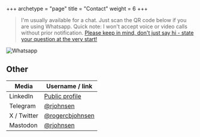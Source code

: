 +++
archetype = "page"
title = "Contact"
weight = 6
+++

> I'm usually available for a chat. Just scan the QR code below if you are using Whatsapp. Quick note: I won't accept voice or video calls without prior notification. [Please keep in mind, don't just say hi - state your question at the very start!](https://nohello.net/en/)

![Whatsapp](/images/whatsapp-qr.png)

## Other

| Media | Username / link |
| -- | -- |
| LinkedIn | [Public profile](https://www.linkedin.com/in/rogerjohnsen) |
| Telegram  | [@rjohnsen](https://t.me/rjohnsen) |
| X / Twitter | [@rogercbjohnsen](https://x.com/rogercbjohnsen) |
| Mastodon | [@rjohnsen](https://social.vivaldi.net/@rjohnsen) |

